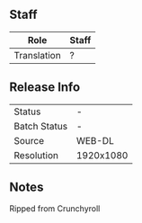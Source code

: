 ## Staff

| Role              | Staff                               |
|-------------------|-------------------------------------|
| Translation       | ?                                   |

## Release Info

|              |           |
|--------------|-----------|
| Status       | -         |
| Batch Status | -         |
| Source       | WEB-DL    |
| Resolution   | 1920x1080 |

## Notes
Ripped from Crunchyroll
